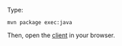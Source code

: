 Type:

```
mvn package exec:java
```

Then, open the [client](http://jsbin.com/vigiji/1/watch?js,console) in your browser.